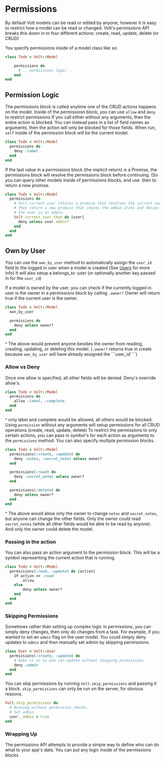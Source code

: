 # Permissions

By default Volt models can be read or edited by anyone, however it is easy to restrict how a model can be read or changed.  Volt's permissions API breaks this down in to four different actions: create, read, update, delete (or CRUD)

You specify permissions inside of a model class like so:

```ruby
class Todo < Volt::Model

    permissions do
      # .. permissions logic ..
    end
end
```
## Permission Logic

The permissions block is called anytime one of the CRUD actions happens on the model.  Inside of the permissiosn block, you can use ```allow``` and ```deny``` to restrict permissions  If you call either without any arguments, then the entire action is blocked.  You can instead pass in a list of field names as arguments, then the action will only be blocked for those fields.  When run, ```self``` inside of the permission block will be the current model.

```ruby
class Todo < Volt::Model
  permissions do
    deny :label
  end
end
```

If the last value in a permissions block (the implicit return) is a Promise, the permissions block will resolve the permissions block before continuing.  (So you can query other models inside of permissions blocks, and use .then to return a new promise.

```ruby
class Todo < Volt::Model
  permissions do
    # Volt.current_user returns a promsie that resolves the current user, we
    # then return a new promise that checks the admin state and denies unless
    # the user is an admin.
    Volt.current_user.then do |user|
      deny unless user.admin?
    end
  end
end

```

## Own by User

You can use the ```own_by_user``` method to automatically assign the ```user_id``` field to the logged in user when a model is created (See [Users](http://docs.voltframework.com/en/docs/users.html) for more info)  It will also setup a belongs_to :user (or optionally another key passed in for the ```user_id```)

If a model is owned by the user, you can check if the currently logged in user is the owner in a permissions block by calling ```.owner?```  Owner will return true if the current user is the owner.

```ruby
class Todo < Volt::Model
  own_by_user

  permissions do
    deny unless owner?
  end
end
```

^ The above would prevent anyone besides the owner from reading, creating, updating, or deleting this model.  (```.owner?``` returns true in create because ```own_by_user``` will have already assigned the ```user_id````)

### Allow vs Deny

Once one allow is specified, all other fields will be denied.  Deny's override allow's.

```ruby
class Todo < Volt::Model
  permissions do
    allow :label, :complete
  end
end
```

^ only label and complete would be allowed, all others would be blocked.  Using ```permission``` without any arguments will setup permissions for all CRUD operations (create, read, update, delete)  To restrict the permissions to only certain actions, you can pass in symbol's for each action as arguments to the ```permissions``` method.  You can also specify multiple permission blocks.

```ruby
class Todo < Volt::Model
  permissions(:create, :update) do
    deny :notes, :secret_notes unless owner?
  end

  permissions(:read) do
    deny :secret_notes unless owner?
  end

  permissions(:delete) do
    deny unless owner?
  end
end
```

^ The above would allow only the owner to change ```notes``` and ```secret_notes```, but anyone can change the other fields.  Only the owner could read ```secret_notes``` (while all other fields would be able to be read by anyone).  And only the owner could delete the model.

### Passing in the action

You can also pass an action argument to the permission block.  This will be a symbol representing the current action that is running.

```ruby
class Todo < Volt::Model
  permissions(:read, :update) do |action|
    if action == :read
        allow
    else
        deny unless owner?
    end
  end
end
```

### Skipping Permissions

Sometimes rather than setting up complex logic in permissions, you can simply deny changes, then only do changes from a task.  For example, if you wanted to set an ```admin``` flag on the user model.  You could simply deny updates to ```admin``` and then manually set admin by skipping permissions.

```ruby
class User < Volt::User
  permissions(:create, :update) do
    # make it so no one can update without skipping permissions
    deny :admin
  end
end
```

You can skip permissions by running ```Volt.skip_permissions``` and passing it a block.  ```skip_permissions``` can only be run on the server, for obvious reasons.

```ruby
Volt.skip_permissions do
  # Running without permission checks.
  # Set admin
  user._admin = true
end
```
### Wrapping Up

The permissions API attempts to provide a simple way to define who can do what to your app's data.  You can put any logic inside of the permissions blocks

